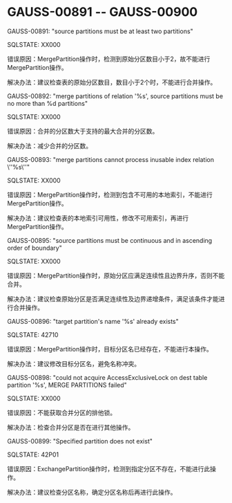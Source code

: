 # GAUSS-00891 -- GAUSS-00900

GAUSS-00891: "source partitions must be at least two partitions"

SQLSTATE: XX000

错误原因：MergePartition操作时，检测到原始分区数目小于2，故不能进行MergePartition操作。

解决办法：建议检查表的原始分区数目，数目小于2个时，不能进行合并操作。

GAUSS-00892: "merge partitions of relation '%s', source partitions must be no more than %d partitions"

SQLSTATE: XX000

错误原因：合并的分区数大于支持的最大合并的分区数。

解决办法：减少合并的分区数。

GAUSS-00893: "merge partitions cannot process inusable index relation \\''%s\\''"

SQLSTATE: XX000

错误原因：MergePartition操作时，检测到包含不可用的本地索引，不能进行MergePartition操作。

解决办法：建议检查表的本地索引可用性，修改不可用索引，再进行MergePartition操作。

GAUSS-00895: "source partitions must be continuous and in ascending order of boundary"

SQLSTATE: XX000

错误原因：MergePartition操作时，原始分区应满足连续性且边界升序，否则不能合并。

解决办法：建议检查原始分区是否满足连续性及边界递增条件，满足该条件才能进行合并操作。

GAUSS-00896: "target partition's name '%s' already exists"

SQLSTATE: 42710

错误原因：MergePartition操作时，目标分区名已经存在，不能进行本操作。

解决办法：建议修改目标分区名，避免名称冲突。

GAUSS-00898: "could not acquire AccessExclusiveLock on dest table partition '%s', MERGE PARTITIONS failed"

SQLSTATE: XX000

错误原因：不能获取合并分区的排他锁。

解决办法：检查合并分区是否在进行其他操作。

GAUSS-00899: "Specified partition does not exist"

SQLSTATE: 42P01

错误原因：ExchangePartition操作时，检测到指定分区不存在，不能进行此操作。

解决办法：建议检查分区名称，确定分区名称后再进行此操作。

